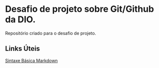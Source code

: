 # Desafio de projeto sobre Git/Github da DIO.
Repositório criado para o desafio de projeto.

## Links Úteis
[Sintaxe Básica Markdown](https://www.markdownguide.org/basic-syntax/)
